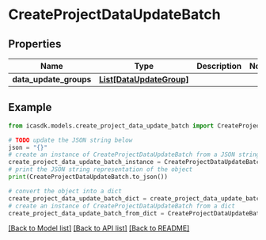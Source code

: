 # CreateProjectDataUpdateBatch


## Properties

Name | Type | Description | Notes
------------ | ------------- | ------------- | -------------
**data_update_groups** | [**List[DataUpdateGroup]**](DataUpdateGroup.md) |  | 

## Example

```python
from icasdk.models.create_project_data_update_batch import CreateProjectDataUpdateBatch

# TODO update the JSON string below
json = "{}"
# create an instance of CreateProjectDataUpdateBatch from a JSON string
create_project_data_update_batch_instance = CreateProjectDataUpdateBatch.from_json(json)
# print the JSON string representation of the object
print(CreateProjectDataUpdateBatch.to_json())

# convert the object into a dict
create_project_data_update_batch_dict = create_project_data_update_batch_instance.to_dict()
# create an instance of CreateProjectDataUpdateBatch from a dict
create_project_data_update_batch_from_dict = CreateProjectDataUpdateBatch.from_dict(create_project_data_update_batch_dict)
```
[[Back to Model list]](../README.md#documentation-for-models) [[Back to API list]](../README.md#documentation-for-api-endpoints) [[Back to README]](../README.md)


